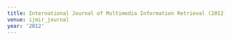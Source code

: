 ```yaml
---
title: International Journal of Multimedia Information Retrieval (2012)
venue: ijmir_journal
year: '2012'
---
```

